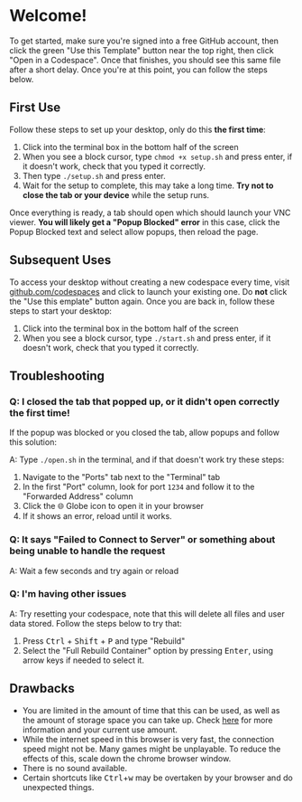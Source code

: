 # Welcome!

To get started, make sure you're signed into a free GitHub account, then click the green "Use this Template" button near the top right, then click "Open in a Codespace". Once that finishes, you should see this same file after a short delay. Once you're at this point, you can follow the steps below.

## First Use

Follow these steps to set up your desktop, only do this **the first time**:

1. Click into the terminal box in the bottom half of the screen
2. When you see a block cursor, type `chmod +x setup.sh` and press enter, if it doesn't work, check that you typed it correctly.
3. Then type `./setup.sh` and press enter.
4. Wait for the setup to complete, this may take a long time. **Try not to close the tab or your device** while the setup runs.

Once everything is ready, a tab should open which should launch your VNC viewer. **You will likely get a "Popup Blocked" error** in this case, click the Popup Blocked text and select allow popups, then reload the page.

## Subsequent Uses

To access your desktop without creating a new codespace every time, visit [github.com/codespaces](https://github.com/codespaces) and click to launch your existing one. Do **not** click the "Use this emplate" button again. Once you are back in, follow these steps to start your desktop:

1. Click into the terminal box in the bottom half of the screen
2. When you see a block cursor, type `./start.sh` and press enter, if it doesn't work, check that you typed it correctly.

## Troubleshooting

### Q: I closed the tab that popped up, or it didn't open correctly the first time!
If the popup was blocked or you closed the tab, allow popups and follow this solution:

A: Type `./open.sh` in the terminal, and if that doesn't work try these steps:
1. Navigate to the "Ports" tab next to the "Terminal" tab
2. In the first "Port" column, look for port `1234` and follow it to the "Forwarded Address" column
3. Click the 🌐 Globe icon to open it in your browser
4. If it shows an error, reload until it works.

### Q: It says "Failed to Connect to Server" or something about being unable to handle the request
A: Wait a few seconds and try again or reload

### Q: I'm having other issues
A: Try resetting your codespace, note that this will delete all files and user data stored. Follow the steps below to try that:
1. Press <kbd>Ctrl</kbd> + <kbd>Shift</kbd> + <kbd>P</kbd> and type "Rebuild"
2. Select the "Full Rebuild Container" option by pressing <kbd>Enter</kbd>, using arrow keys if needed to select it.

## Drawbacks

- You are limited in the amount of time that this can be used, as well as the amount of storage space you can take up. Check [here](https://github.com/settings/billing/summary#:~:text=%240.00-,Codespaces,-Included%20quotas%20reset) for more information and your current use amount.
- While the internet speed in this browser is very fast, the connection speed might not be. Many games might be unplayable. To reduce the effects of this, scale down the chrome browser window.
- There is no sound available.
- Certain shortcuts like <kbd>Ctrl</kbd>+<kbd>w</kbd> may be overtaken by your browser and do unexpected things.